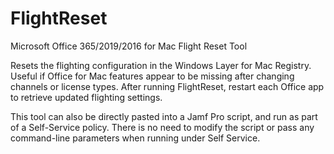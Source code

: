 # FlightReset
Microsoft Office 365/2019/2016 for Mac Flight Reset Tool

Resets the flighting configuration in the Windows Layer for Mac Registry.
Useful if Office for Mac features appear to be missing after changing channels or license types.
After running FlightReset, restart each Office app to retrieve updated flighting settings.

This tool can also be directly pasted into a Jamf Pro script, and run as part of a Self-Service policy. There is no need to modify the script or pass any command-line parameters when running under Self Service.
